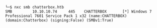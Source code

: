 ```
└─$ nxc smb chatterbox.htb 
SMB         10.10.10.74     445    CHATTERBOX       [*] Windows 7 Professional 7601 Service Pack 1 x32 (name:CHATTERBOX) (domain:Chatterbox) (signing:False) (SMBv1:True)

```

```

```

```

```

```

```

